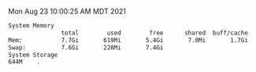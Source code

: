 Mon Aug 23 10:00:25 AM MDT 2021
```bash
System Memory
               total        used        free      shared  buff/cache   available
Mem:           7.7Gi       619Mi       5.4Gi       7.0Mi       1.7Gi       6.7Gi
Swap:          7.6Gi       228Mi       7.4Gi
System Storage
644M	.
```
```bash
